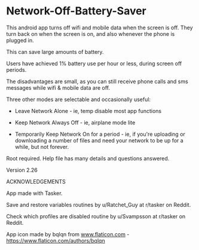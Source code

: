 # Network-Off-Battery-Saver
This android app turns off wifi and mobile data when the screen is off. They turn back on when the screen is on, and also whenever the phone is plugged in.   

This can save large amounts of battery.

Users have achieved 1% battery use per hour or less, during screen off periods.

The disadvantages are small, as you can still receive phone calls and sms messages while wifi & mobile data are off. 

Three other modes are selectable and occasionally useful:

 * Leave Network Alone - ie, temp disable most app functions 

 * Keep  Network Always Off - ie, airplane mode lite

 * Temporarily Keep Network On for a period - ie, if you're uploading or downloading a number of files and need your network to be up for a while, but not forever. 

Root required. Help file has many details and questions answered.

Version 2.26

ACKNOWLEDGEMENTS

App made with Tasker. 

Save and restore variables routines by u/Ratchet_Guy at r/tasker on Reddit. 

Check which profiles are disabled routine by u/Svampsson at r/tasker on Reddit.

App icon made by bqlqn from www.flaticon.com - https://www.flaticon.com/authors/bqlqn
